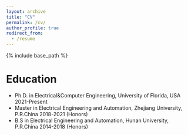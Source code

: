 ```yaml
---
layout: archive
title: "CV"
permalink: /cv/
author_profile: true
redirect_from:
  - /resume
---
```


{% include base_path %}

Education
======
* Ph.D. in Electrical&Computer Engineering, University of Florida, USA 2021-Present
* Master in Electrical Engineering and Automation, Zhejiang University, P.R.China 2018-2021 (Honors) 
* B.S in Electrical Engineering and Automation, Hunan University, P.R.China 2014-2018 (Honors) 
